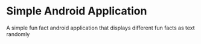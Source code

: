 # Simple Android Application
A simple fun fact android application
that displays different fun facts as text randomly
